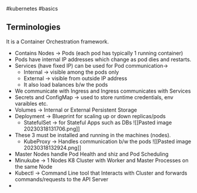 #kubernetes #basics 

## Terminologies
It is a Container Orchestration framework.
- Contains Nodes -> Pods (each pod has typically 1 running container)
- Pods have internal IP addresses which change as pod dies and restarts.
- Services (have fixed IP) can be used for Pod communication->
	- Internal -> visible among the pods only
	- External -> visible from outside IP address
	- It also load balances b/w the pods
- We communicate with Ingress and Ingress communicates with Services
- Secrets and ConfigMap -> used to store runtime credentials, env varaibles etc.
- Volumes -> Internal or External Persistent Storage
- Deployment -> Blueprint for scaling up or down replicas/pods
	- StatefulSet -> for Stateful Apps such as DBs
![[Pasted image 20230318131706.png]]
- These 3 must be installed and running in the machines (nodes).
	- KubeProxy -> Handles communication b/w the pods
![[Pasted image 20230318132924.png]]
- Master Nodes handle Pod Health and shiz and Pod Scheduling
- Minukube -> 1 Nodes K8 Cluster with Worker and Master Processes on the same Node
- Kubectl -> Command Line tool that Interacts with Cluster and forwards commands/requests to the API Server
- 